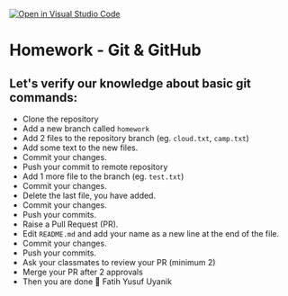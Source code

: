 [![Open in Visual Studio Code](https://classroom.github.com/assets/open-in-vscode-c66648af7eb3fe8bc4f294546bfd86ef473780cde1dea487d3c4ff354943c9ae.svg)](https://classroom.github.com/online_ide?assignment_repo_id=8620176&assignment_repo_type=AssignmentRepo)
# Homework - Git & GitHub

## Let's verify our knowledge about basic git commands:

- Clone the repository
- Add a new branch called `homework`
- Add 2 files to the repository branch (eg. `cloud.txt`, `camp.txt`)
- Add some text to the new files.
- Commit your changes.
- Push your commit to remote repository
- Add 1 more file to the branch (eg. `test.txt`)
- Commit your changes.
- Delete the last file, you have added.
- Commit your changes.
- Push your commits.
- Raise a Pull Request (PR).
- Edit `README.md` and add your name as a new line at the end of the file.
- Commit your changes.
- Push your commits.
- Ask your classmates to review your PR (minimum 2)
- Merge your PR after 2 approvals
- Then you are done :partying_face:	
Fatih Yusuf Uyanik
